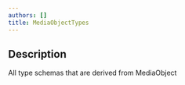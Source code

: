 ```yaml
---
authors: []
title: MediaObjectTypes
---
```


## Description

All type schemas that are derived from MediaObject
